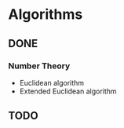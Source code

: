 # Algorithms


## DONE

### Number Theory
- Euclidean algorithm
- Extended Euclidean algorithm


## TODO
